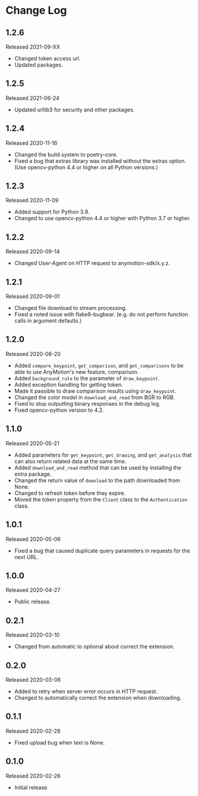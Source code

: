 # Change Log

## 1.2.6

Released 2021-09-XX

- Changed token access url.
- Updated packages.

## 1.2.5

Released 2021-06-24

- Updated urllib3 for security and other packages.

## 1.2.4

Released 2020-11-16

- Changed the build system to poetry-core.
- Fixed a bug that extras library was installed without the extras option.
  (Use opencv-python 4.4 or higher on all Python versions.)

## 1.2.3

Released 2020-11-09

- Added support for Python 3.9.
- Changed to use opencv-python 4.4 or higher with Python 3.7 or higher.

## 1.2.2

Released 2020-09-14

- Changed User-Agent on HTTP request to anymotion-sdk/x.y.z.

## 1.2.1

Released 2020-09-01

- Changed file download to stream processing.
- Fixed a noted issue with flake8-bugbear.
  (e.g. do not perform function calls in argument defaults.)

## 1.2.0

Released 2020-08-20

- Added `compare_keypoint`, `get_comparison`, and `get_comparisons` to be able to use AnyMotion's new feature, comparison.
- Added `background_rule` to the parameter of `draw_keypoint`.
- Added exception handling for getting token.
- Made it passible to draw comparison results using `draw_keypoint`.
- Changed the color model in `download_and_read` from BGR to RGB.
- Fixed to stop outputting binary responses in the debug log.
- Fixed opencv-python version to 4.2.

## 1.1.0

Released 2020-05-21

- Added parameters for `get_keypoint`, `get_drawing`, and `get_analysis` that can also return related data at the same time.
- Added `download_and_read` method that can be used by installing the extra package.
- Changed the return value of `download` to the path downloaded from None.
- Changed to refresh token before they expire.
- Moved the token property from the `Client` class to the `Authentication` class.

## 1.0.1

Released 2020-05-06

- Fixed a bug that caused duplicate query parameters in requests for the next URL.

## 1.0.0

Released 2020-04-27

- Public release.

## 0.2.1

Released 2020-03-10

- Changed from automatic to optional about correct the extension.

## 0.2.0

Released 2020-03-06

- Added to retry when server error occurs in HTTP request.
- Changed to automatically correct the extension when downloading.

## 0.1.1

Released 2020-02-28

- Fixed upload bug when text is None.

## 0.1.0

Released 2020-02-26

- Initial release.

